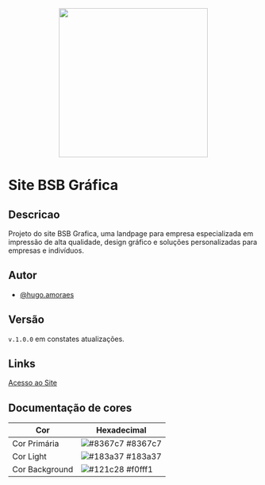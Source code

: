 <div align="center">
<img src="https://github.com/user-attachments/assets/a3bf16a1-28db-4f8a-b75f-2af6b943c611" width="300px" />
</div>

# Site BSB Gráfica

## Descricao

Projeto do site BSB Grafica, uma landpage para empresa especializada em impressão de alta qualidade, design gráfico e soluções personalizadas para empresas e indivíduos.

## Autor

- [@hugo.amoraes](https://github.com/HugoaMoraes)

## Versão

`v.1.0.0` em constates atualizações.

## Links

[Acesso ao Site](https://github.com/HugoaMoraes/BSBGrafica)

## Documentação de cores

| Cor            | Hexadecimal                                                      |
| -------------- | ---------------------------------------------------------------- |
| Cor Primária   | ![#8367c7](https://via.placeholder.com/10/8367c7?text=+) #8367c7 |
| Cor Light      | ![#183a37](https://via.placeholder.com/10/183a37?text=+) #183a37 |
| Cor Background | ![#121c28](https://via.placeholder.com/10/121c28?text=+) #f0fff1 |
